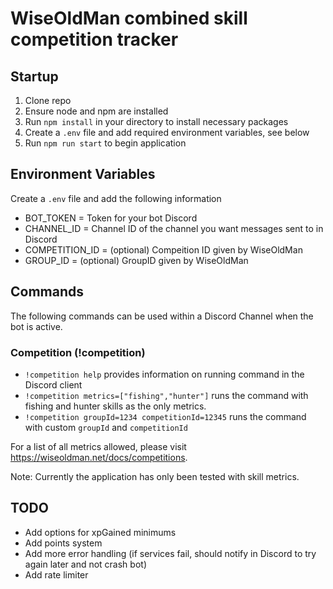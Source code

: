 # WiseOldMan combined skill competition tracker

## Startup

1. Clone repo
2. Ensure node and npm are installed
3. Run `npm install` in your directory to install necessary packages
4. Create a `.env` file and add required environment variables, see below
5. Run `npm run start` to begin application

## Environment Variables

Create a `.env` file and add the following information

- BOT_TOKEN = Token for your bot Discord
- CHANNEL_ID = Channel ID of the channel you want messages sent to in Discord
- COMPETITION_ID = (optional) Compeition ID given by WiseOldMan
- GROUP_ID = (optional) GroupID given by WiseOldMan

## Commands

The following commands can be used within a Discord Channel when the bot is active.

### Competition (!competition)

- `!competition help` provides information on running command in the Discord client
- `!competition metrics=["fishing","hunter"]` runs the command with fishing and hunter skills as the only metrics.
- `!competition groupId=1234 competitionId=12345` runs the command with custom `groupId` and `competitionId`

For a list of all metrics allowed, please visit https://wiseoldman.net/docs/competitions.

Note: Currently the application has only been tested with skill metrics.

## TODO

- Add options for xpGained minimums
- Add points system
- Add more error handling (if services fail, should notify in Discord to try again later and not crash bot)
- Add rate limiter
